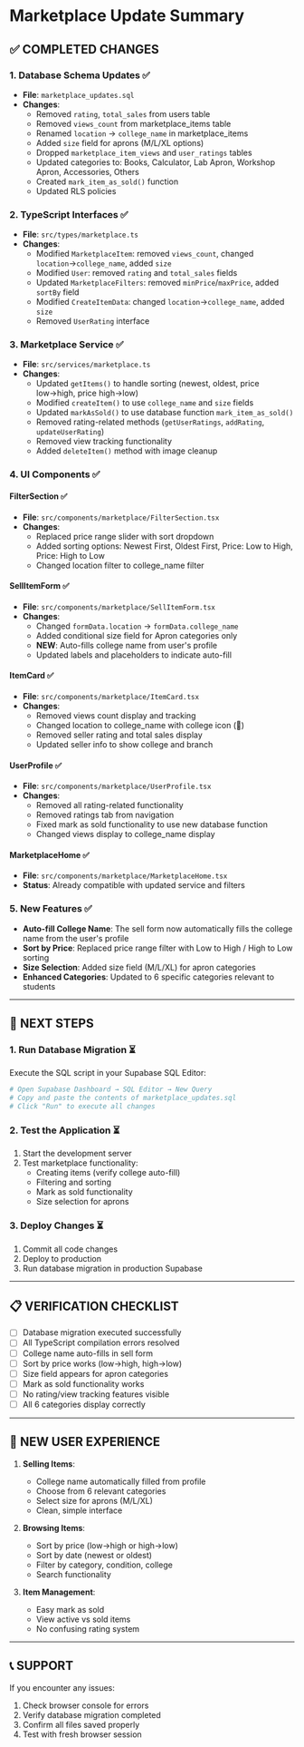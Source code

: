 # Marketplace Update Summary

## ✅ COMPLETED CHANGES

### 1. **Database Schema Updates** ✅
- **File**: `marketplace_updates.sql`
- **Changes**:
  - Removed `rating`, `total_sales` from users table
  - Removed `views_count` from marketplace_items table  
  - Renamed `location` → `college_name` in marketplace_items
  - Added `size` field for aprons (M/L/XL options)
  - Dropped `marketplace_item_views` and `user_ratings` tables
  - Updated categories to: Books, Calculator, Lab Apron, Workshop Apron, Accessories, Others
  - Created `mark_item_as_sold()` function
  - Updated RLS policies

### 2. **TypeScript Interfaces** ✅
- **File**: `src/types/marketplace.ts`
- **Changes**:
  - Modified `MarketplaceItem`: removed `views_count`, changed `location`→`college_name`, added `size`
  - Modified `User`: removed `rating` and `total_sales` fields  
  - Updated `MarketplaceFilters`: removed `minPrice`/`maxPrice`, added `sortBy` field
  - Modified `CreateItemData`: changed `location`→`college_name`, added `size`
  - Removed `UserRating` interface

### 3. **Marketplace Service** ✅
- **File**: `src/services/marketplace.ts`
- **Changes**:
  - Updated `getItems()` to handle sorting (newest, oldest, price low→high, price high→low)
  - Modified `createItem()` to use `college_name` and `size` fields
  - Updated `markAsSold()` to use database function `mark_item_as_sold()`
  - Removed rating-related methods (`getUserRatings`, `addRating`, `updateUserRating`)
  - Removed view tracking functionality
  - Added `deleteItem()` method with image cleanup

### 4. **UI Components** ✅

#### **FilterSection** ✅
- **File**: `src/components/marketplace/FilterSection.tsx`
- **Changes**:
  - Replaced price range slider with sort dropdown
  - Added sorting options: Newest First, Oldest First, Price: Low to High, Price: High to Low
  - Changed location filter to college_name filter

#### **SellItemForm** ✅
- **File**: `src/components/marketplace/SellItemForm.tsx`
- **Changes**:
  - Changed `formData.location` → `formData.college_name`
  - Added conditional size field for Apron categories only
  - **NEW**: Auto-fills college name from user's profile
  - Updated labels and placeholders to indicate auto-fill

#### **ItemCard** ✅
- **File**: `src/components/marketplace/ItemCard.tsx`
- **Changes**:
  - Removed views count display and tracking
  - Changed location to college_name with college icon (🏫)
  - Removed seller rating and total sales display
  - Updated seller info to show college and branch

#### **UserProfile** ✅
- **File**: `src/components/marketplace/UserProfile.tsx`
- **Changes**:
  - Removed all rating-related functionality
  - Removed ratings tab from navigation
  - Fixed mark as sold functionality to use new database function
  - Changed views display to college_name display

#### **MarketplaceHome** ✅
- **File**: `src/components/marketplace/MarketplaceHome.tsx`
- **Status**: Already compatible with updated service and filters

### 5. **New Features** ✅
- **Auto-fill College Name**: The sell form now automatically fills the college name from the user's profile
- **Sort by Price**: Replaced price range filter with Low to High / High to Low sorting
- **Size Selection**: Added size field (M/L/XL) for apron categories
- **Enhanced Categories**: Updated to 6 specific categories relevant to students

---

## 🔄 NEXT STEPS

### 1. **Run Database Migration** ⏳
Execute the SQL script in your Supabase SQL Editor:
```bash
# Open Supabase Dashboard → SQL Editor → New Query
# Copy and paste the contents of marketplace_updates.sql
# Click "Run" to execute all changes
```

### 2. **Test the Application** ⏳
1. Start the development server
2. Test marketplace functionality:
   - Creating items (verify college auto-fill)
   - Filtering and sorting
   - Mark as sold functionality
   - Size selection for aprons

### 3. **Deploy Changes** ⏳
1. Commit all code changes
2. Deploy to production
3. Run database migration in production Supabase

---

## 📋 VERIFICATION CHECKLIST

- [ ] Database migration executed successfully
- [ ] All TypeScript compilation errors resolved
- [ ] College name auto-fills in sell form
- [ ] Sort by price works (low→high, high→low)
- [ ] Size field appears for apron categories
- [ ] Mark as sold functionality works
- [ ] No rating/view tracking features visible
- [ ] All 6 categories display correctly

---

## 🚀 NEW USER EXPERIENCE

1. **Selling Items**:
   - College name automatically filled from profile
   - Choose from 6 relevant categories
   - Select size for aprons (M/L/XL)
   - Clean, simple interface

2. **Browsing Items**:
   - Sort by price (low→high or high→low)
   - Sort by date (newest or oldest)
   - Filter by category, condition, college
   - Search functionality

3. **Item Management**:
   - Easy mark as sold
   - View active vs sold items
   - No confusing rating system

---

## 📞 SUPPORT

If you encounter any issues:
1. Check browser console for errors
2. Verify database migration completed
3. Confirm all files saved properly
4. Test with fresh browser session
